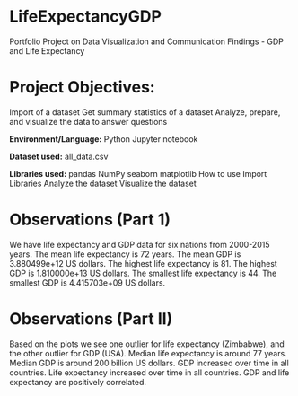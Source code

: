 # LifeExpectancyGDP
Portfolio Project on Data Visualization and Communication Findings - GDP and Life Expectancy 

# Project Objectives:
 Import of a dataset
 Get summary statistics of a dataset
 Analyze, prepare, and visualize the data to answer questions
 
**Environment/Language:**
Python
Jupyter notebook

**Dataset used:**
all_data.csv

**Libraries used:**
pandas
NumPy
seaborn
matplotlib
How to use
Import Libraries
Analyze the dataset
Visualize the dataset

# Observations (Part 1)
We have life expectancy and GDP data for six nations from 2000-2015 years.
The mean life expectancy is 72 years.
The mean GDP is 3.880499e+12 US dollars.
The highest life expectancy is 81.
The highest GDP is 1.810000e+13 US dollars.
The smallest life expectancy is 44.
The smallest GDP is 4.415703e+09 US dollars.

# Observations (Part II)
Based on the plots we see one outlier for life expectancy (Zimbabwe), and the other outlier for GDP (USA). Median life expectancy is around 77 years. Median GDP is around 200 billion US dollars.
GDP increased over time in all countries.
Life expectancy increased over time in all countries.
GDP and life expectancy are positively correlated.
